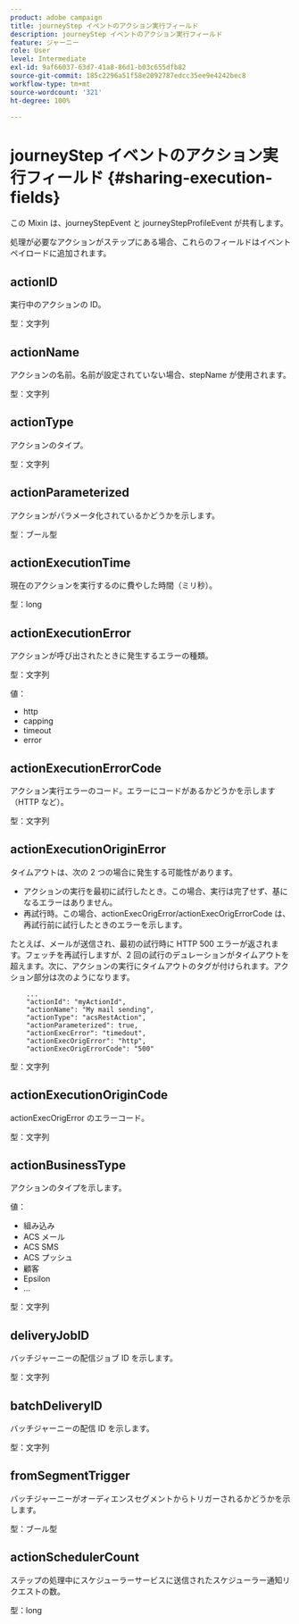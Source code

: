 ```yaml
---
product: adobe campaign
title: journeyStep イベントのアクション実行フィールド
description: journeyStep イベントのアクション実行フィールド
feature: ジャーニー
role: User
level: Intermediate
exl-id: 9af66037-63d7-41a8-86d1-b03c655dfb82
source-git-commit: 185c2296a51f58e2092787edcc35ee9e4242bec8
workflow-type: tm+mt
source-wordcount: '321'
ht-degree: 100%

---
```


# journeyStep イベントのアクション実行フィールド {#sharing-execution-fields}

この Mixin は、journeyStepEvent と journeyStepProfileEvent が共有します。

処理が必要なアクションがステップにある場合、これらのフィールドはイベントペイロードに追加されます。

## actionID

実行中のアクションの ID。

型：文字列

## actionName

アクションの名前。名前が設定されていない場合、stepName が使用されます。

型：文字列

## actionType

アクションのタイプ。

型：文字列

## actionParameterized

アクションがパラメータ化されているかどうかを示します。

型：ブール型

## actionExecutionTime

現在のアクションを実行するのに費やした時間（ミリ秒）。

型：long

## actionExecutionError

アクションが呼び出されたときに発生するエラーの種類。

型：文字列

値：
* http
* capping
* timeout
* error

## actionExecutionErrorCode

アクション実行エラーのコード。エラーにコードがあるかどうかを示します（HTTP など）。

型：文字列

## actionExecutionOriginError

タイムアウトは、次の 2 つの場合に発生する可能性があります。

* アクションの実行を最初に試行したとき。この場合、実行は完了せず、基になるエラーはありません。
* 再試行時。この場合、actionExecOrigError/actionExecOrigErrorCode は、再試行前に試行したときのエラーを示します。

たとえば、メールが送信され、最初の試行時に HTTP 500 エラーが返されます。フェッチを再試行しますが、2 回の試行のデュレーションがタイムアウトを超えます。次に、アクションの実行にタイムアウトのタグが付けられます。アクション部分は次のようになります。

```
    ...
    "actionId": "myActionId",
    "actionName": "My mail sending",
    "actionType": "acsRestAction",
    "actionParameterized": true,
    "actionExecError": "timedout",
    "actionExecOrigError": "http",
    "actionExecOrigErrorCode": "500"
```

型：文字列

## actionExecutionOriginCode

actionExecOrigError のエラーコード。

型：文字列

## actionBusinessType

アクションのタイプを示します。

値：

* 組み込み
* ACS メール
* ACS SMS
* ACS プッシュ
* 顧客
* Epsilon
* ...

型：文字列

## deliveryJobID

バッチジャーニーの配信ジョブ ID を示します。

型：文字列

## batchDeliveryID

バッチジャーニーの配信 ID を示します。

型：文字列

## fromSegmentTrigger

バッチジャーニーがオーディエンスセグメントからトリガーされるかどうかを示します。

型：ブール型

## actionSchedulerCount

ステップの処理中にスケジューラーサービスに送信されたスケジューラー通知リクエストの数。

型：long
